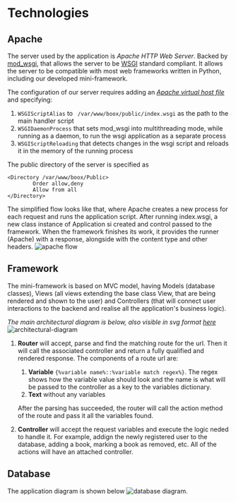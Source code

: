 # Technologies

## Apache
The server used by the application is *Apache HTTP Web Server*. Backed by [mod_wsgi](https://modwsgi.readthedocs.io/en/develop/), that allows the server to be [WSGI](https://en.wikipedia.org/wiki/Web_Server_Gateway_Interface) standard compliant. 
It allows the server to be compatible with most web frameworks written in Python, including our developed mini-framework.

The configuration of our server requires adding an [_Apache virtual host file_](https://httpd.apache.org/docs/2.4/vhosts/) and specifying:
1. `WSGIScriptAlias` to ` /var/www/boox/public/index.wsgi` as the path to the main handler script
2. `WSGIDaemonProcess` that sets mod_wsgi into multithreading mode, while running as a daemon, to run the wsgi application as a separate process
3. `WSGIScriptReloading` that detects changes in the wsgi script and reloads it in the memory of the running process

The public directory of the server is specified as
```
<Directory /var/www/boox/Public>
        Order allow,deny
        Allow from all
</Directory>
```
The simplified flow looks like that, where Apache creates a new process for each request and runs the application script.
After running index.wsgi, a new class instance of Application si created and control passed to the framework. When the framework finishes its work, it provides the runner (Apache) with a response, alongside with the content type and  other headers.
![apache flow](https://raw.githubusercontent.com/beaverden/boox/master/docs/images/apache_diagram.png?token=AKZybneF-sxbPXWBuihMAZTVpx-kHtT1ks5a-_hKwA%3D%3D)

## Framework
The mini-framework is based on MVC model, having Models (database classes), Views (all views extending the base class View, that are being rendered and shown to the user) and Controllers (that will connect user interactions to the backend and realise all the application's business logic). 

_The main architectural diagram is below, also visible in svg format [here](https://github.com/beaverden/boox/blob/master/docs/architecture/ArchitecturalDiagram.svg)_
![architectural-diagram](https://github.com/beaverden/boox/blob/master/docs/architecture/ArchitecturalDiagram.svg)

1. **Router** will accept, parse and find the matching route for the url. Then it will call the associated controller and return a fully qualified and rendered response.
    The components of a route url are:
    1. **Variable** `{%variable name%::%variable match regex%}`. The regex shows how the variable value should look and the name is what will be passed to the controller as a key to the variables dictionary.
    2. **Text** without any variables
    
    After the parsing has succeeded, the router will call the action method of the route and pass it all the variables found.

2. **Controller** will accept the request variables and execute the logic neded to handle it. For example, addign the newly registered user to the database, adding a book, marking a book as removed, etc. All of the actions will have an attached controller.


## Database
The application diagram is shown below
![database diagram](https://raw.githubusercontent.com/beaverden/boox/master/docs/architecture/DatabaseDiagram.png?token=AKZybg9Ly2-z5ibOok49CzRT3YXlWdpFks5a_AAjwA%3D%3D).
